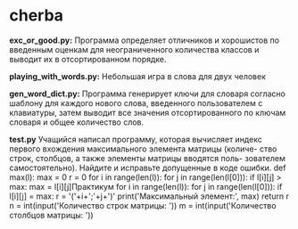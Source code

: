 # cherba

****exc_or_good.py**:** Программа определяет отличников и хорошистов по
введенным оценкам для неограниченного количества классов и выводит их в
отсортированном порядке.

**playing_with_words.py:** Небольшая игра в слова для двух человек

**gen_word_dict.py:** Программа генерирует ключи для словаря согласно шаблону
для каждого нового слова, введенного пользователем с клавиатуры, затем выводит
все значения отсортированного по ключам словаря и общее количество слов.

**test.py** Учащийся написал программу, которая вычисляет индекс
первого вхождения максимального элемента матрицы (количе-
ство строк, столбцов, а также элементы матрицы вводятся поль-
зователем самостоятельно). Найдите и исправьте допущенные
в коде ошибки.
def max(l):
max = 0
r = 0
for i in range(len(l)):
for j in range(len(l[0])):
if l[i][j] > max:
max = l[i][j]Практикум
for i in range(len(l)):
for j in range(len(l[0])):
if l[i][j] = max:
r = '('+i+';'+j+')'
print('Максимальный элемент:', max)
return r
n = int(input('Количество строк матрицы: '))
m = int(input('Количество столбцов матрицы: '))